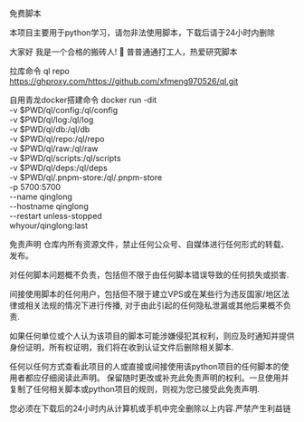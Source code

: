 免费脚本

本项目主要用于python学习，请勿非法使用脚本，下载后请于24小时内删除

大家好 我是一个合格的搬砖人! 👋
普普通通打工人，热爱研究脚本

拉库命令
ql repo https://ghproxy.com/https://github.com/xfmeng970526/ql.git

  
自用青龙docker搭建命令
   docker run -dit \
   -v $PWD/ql/config:/ql/config \
   -v $PWD/ql/log:/ql/log \
   -v $PWD/ql/db:/ql/db \
   -v $PWD/ql/repo:/ql/repo \
   -v $PWD/ql/raw:/ql/raw \
   -v $PWD/ql/scripts:/ql/scripts \
   -v $PWD/ql/deps:/ql/deps \
   -v $PWD/ql/.pnpm-store:/ql/.pnpm-store \
   -p 5700:5700 \
   --name qinglong \
   --hostname qinglong \
   --restart unless-stopped \
   whyour/qinglong:last


免责声明
仓库内所有资源文件，禁止任何公众号、自媒体进行任何形式的转载、发布。

对任何脚本问题概不负责，包括但不限于由任何脚本错误导致的任何损失或损害.

间接使用脚本的任何用户，包括但不限于建立VPS或在某些行为违反国家/地区法律或相关法规的情况下进行传播, 对于由此引起的任何隐私泄漏或其他后果概不负责.

如果任何单位或个人认为该项目的脚本可能涉嫌侵犯其权利，则应及时通知并提供身份证明，所有权证明，我们将在收到认证文件后删除相关脚本.

任何以任何方式查看此项目的人或直接或间接使用该python项目的任何脚本的使用者都应仔细阅读此声明。 保留随时更改或补充此免责声明的权利。一旦使用并复制了任何相关脚本或python项目的规则，则视为您已接受此免责声明.

您必须在下载后的24小时内从计算机或手机中完全删除以上内容.严禁产生利益链
